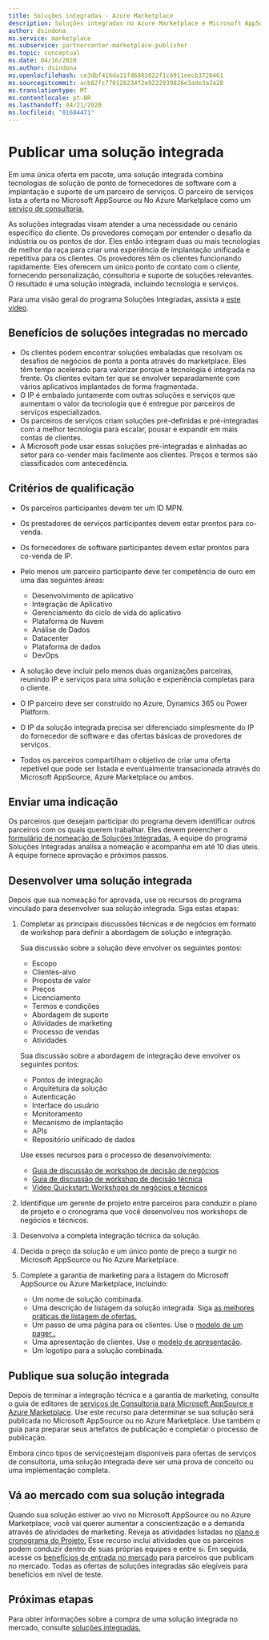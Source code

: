 ```yaml
---
title: Soluções integradas - Azure Marketplace
description: Soluções integradas no Azure Marketplace e Microsoft AppSource
author: dsindona
ms.service: marketplace
ms.subservice: partnercenter-marketplace-publisher
ms.topic: conceptual
ms.date: 04/16/2020
ms.author: dsindona
ms.openlocfilehash: ce3dbf416da11fd6863622f1c6911eecb3726461
ms.sourcegitcommit: acb82fc770128234f2e9222939826e3ade3a2a28
ms.translationtype: MT
ms.contentlocale: pt-BR
ms.lasthandoff: 04/21/2020
ms.locfileid: "81684471"
---
```

# <a name="publish-an-integrated-solution"></a>Publicar uma solução integrada

Em uma única oferta em pacote, uma solução integrada combina tecnologias de solução de ponto de fornecedores de software com a implantação e suporte de um parceiro de serviços. O parceiro de serviços lista a oferta no Microsoft AppSource ou No Azure Marketplace como um [serviço de consultoria.](./consulting-services.md)

As soluções integradas visam atender a uma necessidade ou cenário específico do cliente. Os provedores começam por entender o desafio da indústria ou os pontos de dor. Eles então integram duas ou mais tecnologias de melhor da raça para criar uma experiência de implantação unificada e repetitiva para os clientes. Os provedores têm os clientes funcionando rapidamente. Eles oferecem um único ponto de contato com o cliente, fornecendo personalização, consultoria e suporte de soluções relevantes. O resultado é uma solução integrada, incluindo tecnologia e serviços.

Para uma visão geral do programa Soluções Integradas, assista a [este vídeo](https://aka.ms/AA5qos4).

## <a name="benefits-of-integrated-solutions-in-the-marketplace"></a>Benefícios de soluções integradas no mercado

* Os clientes podem encontrar soluções embaladas que resolvam os desafios de negócios de ponta a ponta através do marketplace. Eles têm tempo acelerado para valorizar porque a tecnologia é integrada na frente. Os clientes evitam ter que se envolver separadamente com vários aplicativos implantados de forma fragmentada.
* O IP é embalado juntamente com outras soluções e serviços que aumentam o valor da tecnologia que é entregue por parceiros de serviços especializados.
* Os parceiros de serviços criam soluções pré-definidas e pré-integradas com a melhor tecnologia para escalar, pousar e expandir em mais contas de clientes.
* A Microsoft pode usar essas soluções pré-integradas e alinhadas ao setor para co-vender mais facilmente aos clientes. Preços e termos são classificados com antecedência.

## <a name="eligibility-criteria"></a>Critérios de qualificação

* Os parceiros participantes devem ter um ID MPN.
* Os prestadores de serviços participantes devem estar prontos para co-venda.
* Os fornecedores de software participantes devem estar prontos para co-venda de IP.
* Pelo menos um parceiro participante deve ter competência de ouro em uma das seguintes áreas:

    * Desenvolvimento de aplicativo
    * Integração de Aplicativo
    * Gerenciamento do ciclo de vida do aplicativo
    * Plataforma de Nuvem
    * Análise de Dados
    * Datacenter
    * Plataforma de dados
    * DevOps

* A solução deve incluir pelo menos duas organizações parceiras, reunindo IP e serviços para uma solução e experiência completas para o cliente.
* O IP parceiro deve ser construído no Azure, Dynamics 365 ou Power Platform.
* O IP da solução integrada precisa ser diferenciado simplesmente do IP do fornecedor de software e das ofertas básicas de provedores de serviços.
* Todos os parceiros compartilham o objetivo de criar uma oferta repetível que pode ser listada e eventualmente transacionada através do Microsoft AppSource, Azure Marketplace ou ambos.

## <a name="submit-a-nomination"></a>Enviar uma indicação

Os parceiros que desejam participar do programa devem identificar outros parceiros com os quais querem trabalhar. Eles devem preencher o [formulário de nomeação de Soluções Integradas.](https://aka.ms/AA5qicu) A equipe do programa Soluções Integradas analisa a nomeação e acompanha em até 10 dias úteis. A equipe fornece aprovação e próximos passos.

## <a name="develop-an-integrated-solution"></a>Desenvolver uma solução integrada

Depois que sua nomeação for aprovada, use os recursos do programa vinculado para desenvolver sua solução integrada. Siga estas etapas:

1. Completar as principais discussões técnicas e de negócios em formato de workshop para definir a abordagem de solução e integração.

    Sua discussão sobre a solução deve envolver os seguintes pontos:
    * Escopo
    * Clientes-alvo
    * Proposta de valor
    * Preços
    * Licenciamento
    * Termos e condições
    * Abordagem de suporte
    * Atividades de marketing
    * Processo de vendas
    * Atividades

    Sua discussão sobre a abordagem de integração deve envolver os seguintes pontos:
    * Pontos de integração
    * Arquitetura da solução
    * Autenticação
    * Interface do usuário
    * Monitoramento
    * Mecanismo de implantação
    * APIs
    * Repositório unificado de dados

    Use esses recursos para o processo de desenvolvimento:

    * [Guia de discussão de workshop de decisão de negócios](https://aka.ms/AA5qicx)
    * [Guia de discussão de workshop de decisão técnica](https://aka.ms/AA5qid1)
    * [Vídeo Quickstart: Workshops de negócios e técnicos](https://aka.ms/AA5qos9)

1. Identifique um gerente de projeto entre parceiros para conduzir o plano de projeto e o cronograma que você desenvolveu nos workshops de negócios e técnicos.

1. Desenvolva a completa integração técnica da solução.

1. Decida o preço da solução e um único ponto de preço a surgir no Microsoft AppSource ou No Azure Marketplace.

1. Complete a garantia de marketing para a listagem do Microsoft AppSource ou Azure Marketplace, incluindo:

    * Um nome de solução combinada.
    * Uma descrição de listagem da solução integrada. Siga [as melhores práticas de listagem de ofertas.](./gtm-offer-listing-best-practices.md)
    * Um passo de uma página para os clientes. Use o [modelo de um pager .](https://aka.ms/AA5s08a)
    * Uma apresentação de clientes. Use o [modelo de apresentação](https://aka.ms/AA5s7ql).
    * Um logotipo para a solução combinada.

## <a name="publish-your-integrated-solution"></a>Publique sua solução integrada

Depois de terminar a integração técnica e a garantia de marketing, consulte o guia de editores de [serviços de Consultoria para Microsoft AppSource e Azure Marketplace](./consulting-services.md). Use este recurso para determinar se sua solução será publicada no Microsoft AppSource ou no Azure Marketplace. Use também o guia para preparar seus artefatos de publicação e completar o processo de publicação.

Embora cinco tipos de serviçoestejam disponíveis para ofertas de serviços de consultoria, uma solução integrada deve ser uma prova de conceito ou uma implementação completa.

## <a name="go-to-market-with-your-integrated-solution"></a>Vá ao mercado com sua solução integrada

Quando sua solução estiver ao vivo no Microsoft AppSource ou no Azure Marketplace, você vai querer aumentar a conscientização e a demanda através de atividades de marketing. Reveja as atividades listadas no [plano e cronograma do Projeto.](https://aka.ms/AA5qiuc) Esse recurso inclui atividades que os parceiros podem conduzir dentro de suas próprias equipes e entre si. Em seguida, acesse os [benefícios de entrada no mercado](./gtm-your-marketplace-benefits.md#list-trial-and-consulting-benefits) para parceiros que publicam no mercado. Todas as ofertas de soluções integradas são elegíveis para benefícios em nível de teste.

## <a name="next-steps"></a>Próximas etapas

Para obter informações sobre a compra de uma solução integrada no mercado, consulte [soluções integradas.](./integrated-solutions.md)
